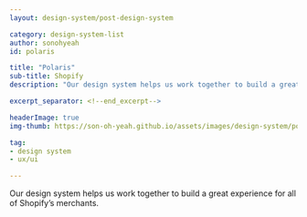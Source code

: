 ```yaml
---
layout: design-system/post-design-system

category: design-system-list
author: sonohyeah
id: polaris

title: "Polaris"
sub-title: Shopify
description: "Our design system helps us work together to build a great experience for all of Shopify’s merchants."

excerpt_separator: <!--end_excerpt-->

headerImage: true
img-thumb: https://son-oh-yeah.github.io/assets/images/design-system/polaris-shopify-design-system.png

tag:
- design system
- ux/ui

---
```


Our design system helps us work together to build a great experience for all of Shopify’s merchants.
<!--end_excerpt-->